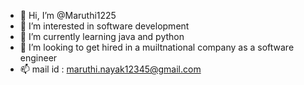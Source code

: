 - 👋 Hi, I’m @Maruthi1225
- 👀 I’m interested in software development
- 🌱 I’m currently learning java and python
- 💞️ I’m looking to get hired in a muiltnational company as a software engineer
- 📫 mail id : maruthi.nayak12345@gmail.com

<!---
Maruthi1225/Maruthi1225 is a ✨ special ✨ repository because its `README.md` (this file) appears on your GitHub profile.
You can click the Preview link to take a look at your changes.
--->
